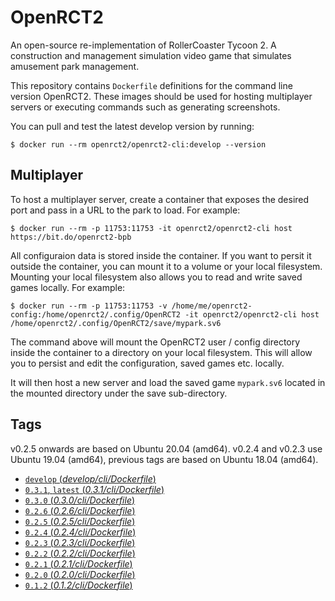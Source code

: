 # OpenRCT2

An open-source re-implementation of RollerCoaster Tycoon 2. A construction and management simulation video game that simulates amusement park management.

This repository contains `Dockerfile` definitions for the command line version OpenRCT2. These images should be used for hosting multiplayer servers or executing commands such as generating screenshots.

You can pull and test the latest develop version by running:
```
$ docker run --rm openrct2/openrct2-cli:develop --version
```

## Multiplayer

To host a multiplayer server, create a container that exposes the desired port and pass in a URL to the park to load. For example:

```
$ docker run --rm -p 11753:11753 -it openrct2/openrct2-cli host https://bit.do/openrct2-bpb
```

All configuraion data is stored inside the container. If you want to persit it outside the container, you can mount it to a volume or your local filesystem. Mounting your local filesystem also allows you to read and write saved games locally. For example:

```
$ docker run --rm -p 11753:11753 -v /home/me/openrct2-config:/home/openrct2/.config/OpenRCT2 -it openrct2/openrct2-cli host /home/openrct2/.config/OpenRCT2/save/mypark.sv6
```

The command above will mount the OpenRCT2 user / config directory inside the container to a directory on your local filesystem. This will allow you to persist and edit the configuration, saved games etc. locally.

It will then host a new server and load the saved game `mypark.sv6` located in the mounted directory under the save sub-directory.

## Tags

v0.2.5 onwards are based on Ubuntu 20.04 (amd64). v0.2.4 and v0.2.3 use Ubuntu 19.04 (amd64), previous tags are based on Ubuntu 18.04 (amd64).

- [`develop` (*develop/cli/Dockerfile*)](https://github.com/OpenRCT2/openrct2-docker/blob/master/develop/cli/Dockerfile)
- [`0.3.1`, `latest` (*0.3.1/cli/Dockerfile*)](https://github.com/OpenRCT2/openrct2-docker/blob/master/0.3.1/cli/Dockerfile)
- [`0.3.0` (*0.3.0/cli/Dockerfile*)](https://github.com/OpenRCT2/openrct2-docker/blob/master/0.3.0/cli/Dockerfile)
- [`0.2.6` (*0.2.6/cli/Dockerfile*)](https://github.com/OpenRCT2/openrct2-docker/blob/master/0.2.6/cli/Dockerfile)
- [`0.2.5` (*0.2.5/cli/Dockerfile*)](https://github.com/OpenRCT2/openrct2-docker/blob/master/0.2.5/cli/Dockerfile)
- [`0.2.4` (*0.2.4/cli/Dockerfile*)](https://github.com/OpenRCT2/openrct2-docker/blob/master/0.2.4/cli/Dockerfile)
- [`0.2.3` (*0.2.3/cli/Dockerfile*)](https://github.com/OpenRCT2/openrct2-docker/blob/master/0.2.3/cli/Dockerfile)
- [`0.2.2` (*0.2.2/cli/Dockerfile*)](https://github.com/OpenRCT2/openrct2-docker/blob/master/0.2.2/cli/Dockerfile)
- [`0.2.1` (*0.2.1/cli/Dockerfile*)](https://github.com/OpenRCT2/openrct2-docker/blob/master/0.2.1/cli/Dockerfile)
- [`0.2.0` (*0.2.0/cli/Dockerfile*)](https://github.com/OpenRCT2/openrct2-docker/blob/master/0.2.0/cli/Dockerfile)
- [`0.1.2` (*0.1.2/cli/Dockerfile*)](https://github.com/OpenRCT2/openrct2-docker/blob/master/0.1.2/cli/Dockerfile)
